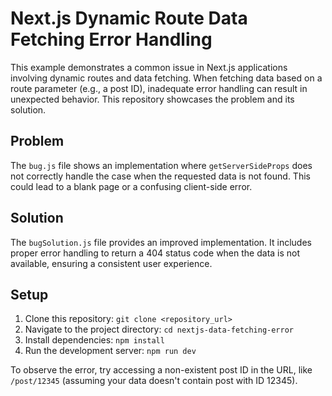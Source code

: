 # Next.js Dynamic Route Data Fetching Error Handling
This example demonstrates a common issue in Next.js applications involving dynamic routes and data fetching. When fetching data based on a route parameter (e.g., a post ID),  inadequate error handling can result in unexpected behavior. This repository showcases the problem and its solution.

## Problem
The `bug.js` file shows an implementation where `getServerSideProps` does not correctly handle the case when the requested data is not found. This could lead to a blank page or a confusing client-side error.

## Solution
The `bugSolution.js` file provides an improved implementation. It includes proper error handling to return a 404 status code when the data is not available, ensuring a consistent user experience.

## Setup
1. Clone this repository: `git clone <repository_url>`
2. Navigate to the project directory: `cd nextjs-data-fetching-error`
3. Install dependencies: `npm install`
4. Run the development server: `npm run dev`

To observe the error, try accessing a non-existent post ID in the URL, like `/post/12345` (assuming your data doesn't contain post with ID 12345).